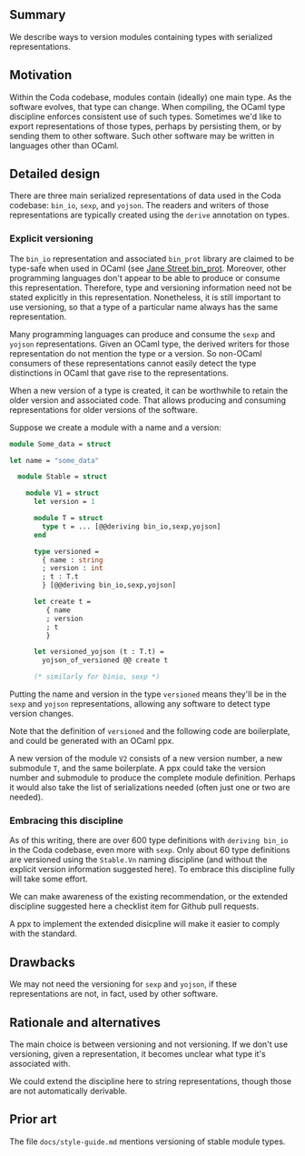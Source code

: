 ## Summary

We describe ways to version modules containing types with serialized
representations.

## Motivation

Within the Coda codebase, modules contain (ideally) one main type. As
the software evolves, that type can change.  When compiling, the OCaml
type discipline enforces consistent use of such types. Sometimes we'd
like to export representations of those types, perhaps by persisting
them, or by sending them to other software. Such other software
may be written in languages other than OCaml.

## Detailed design

There are three main serialized representations of data used in the
Coda codebase: `bin_io`, `sexp`, and `yojson`. The readers and writers
of those representations are typically created using the `derive`
annotation on types.

### Explicit versioning

The `bin_io` representation and associated `bin_prot` library are
claimed to be type-safe when used in OCaml (see 
[Jane Street bin\_prot](https://github.com/janestreet/bin_prot/).
Moreover, other programming languages don't appear to be able to
produce or consume this representation. Therefore, type and versioning
information need not be stated explicitly in this
representation. Nonetheless, it is still important to use versioning,
so that a type of a particular name always has the same
representation.

Many programming languages can produce and consume the `sexp` and
`yojson` representations. Given an OCaml type, the derived
writers for those representation do not mention the type or
a version. So non-OCaml consumers of these representations
cannot easily detect the type distinctions in OCaml that gave
rise to the representations.

When a new version of a type is created, it can be worthwhile
to retain the older version and associated code. That allows
producing and consuming representations for older versions of the software.

Suppose we create a module with a name and a version:

```ocaml
module Some_data = struct

let name = "some_data"

  module Stable = struct

    module V1 = struct
      let version = 1

      module T = struct
        type t = ... [@@deriving bin_io,sexp,yojson]
      end

      type versioned =
        { name : string
        ; version : int
        ; t : T.t
        } [@@deriving bin_io,sexp,yojson]

      let create t =
         { name
         ; version
         ; t
         }

      let versioned_yojson (t : T.t) =
        yojson_of_versioned @@ create t

      (* similarly for binio, sexp *)
```

Putting the name and version in the type `versioned` means they'll be
in the `sexp` and `yojson` representations, allowing any software to
detect type version changes.

Note that the definition of `versioned` and the following code are
boilerplate, and could be generated with an OCaml ppx.

A new version of the module `V2` consists of a new version number,
a new submodule `T`, and the same boilerplate. A ppx could
take the version number and submodule to produce the complete
module definition. Perhaps it would also take the list of
serializations needed (often just one or two are needed).

### Embracing this discipline

As of this writing, there are over 600 type definitions with `deriving
bin_io` in the Coda codebase, even more with `sexp`. Only about 60
type definitions are versioned using the `Stable.Vn` naming discipline
(and without the explicit version information suggested here). To
embrace this discipline fully will take some effort.

We can make awareness of the existing recommendation, or the extended
discipline suggested here a checklist item for Github pull requests.

A ppx to implement the extended disicpline will make it easier to comply
with the standard.

## Drawbacks

We may not need the versioning for `sexp` and `yojson`, if these representations
are not, in fact, used by other software.

## Rationale and alternatives

The main choice is between versioning and not versioning. If we don't
use versioning, given a representation, it becomes unclear what type
it's associated with.

We could extend the discipline here to string representations, though
those are not automatically derivable.

## Prior art

The file `docs/style-guide.md` mentions versioning of stable module types.
